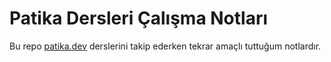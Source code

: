 # Patika Dersleri Çalışma Notları
Bu repo [patika.dev](https://www.patika.dev/) derslerini takip ederken tekrar amaçlı tuttuğum notlardır.
